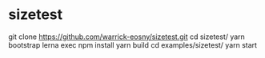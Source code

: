 # sizetest

git clone https://github.com/warrick-eosny/sizetest.git
cd sizetest/
yarn bootstrap
lerna exec npm install
yarn build
cd examples/sizetest/
yarn start
